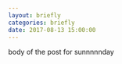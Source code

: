 ```yaml
---
layout: briefly
categories: briefly
date: 2017-08-13 15:00:00
---
```


body of the post for sunnnnnday